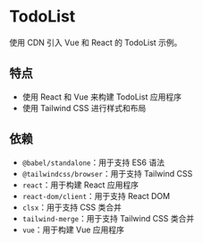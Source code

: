 # TodoList

使用 CDN 引入 Vue 和 React 的 TodoList 示例。

## 特点

- 使用 React 和 Vue 来构建 TodoList 应用程序
- 使用 Tailwind CSS 进行样式和布局

## 依赖

- `@babel/standalone`：用于支持 ES6 语法
- `@tailwindcss/browser`：用于支持 Tailwind CSS
- `react`：用于构建 React 应用程序
- `react-dom/client`：用于支持 React DOM
- `clsx`：用于支持 CSS 类合并
- `tailwind-merge`：用于支持 Tailwind CSS 类合并
- `vue`：用于构建 Vue 应用程序
